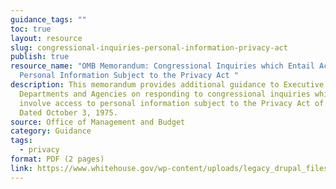```yaml
---
guidance_tags: ""
toc: true
layout: resource
slug: congressional-inquiries-personal-information-privacy-act
publish: true
resource_name: "OMB Memorandum: Congressional Inquiries which Entail Access to
  Personal Information Subject to the Privacy Act "
description: This memorandum provides additional guidance to Executive
  Departments and Agencies on responding to congressional inquiries which
  involve access to personal information subject to the Privacy Act of 1974.
  Dated October 3, 1975.
source: Office of Management and Budget
category: Guidance
tags:
  - privacy
format: PDF (2 pages)
link: https://www.whitehouse.gov/wp-content/uploads/legacy_drupal_files/omb/inforeg/inforeg/lynn1975.pdf
---
```

